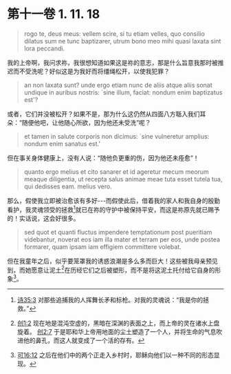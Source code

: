 # 第十一卷 1. 11. 18

> rogo te, deus meus: vellem scire, si tu etiam velles, quo consilio dilatus sum ne tunc baptizarer, utrum bono meo mihi quasi laxata sint lora peccandi.

我的上帝啊，我问求祢，我很想知道如果这是祢的意志，那是什么旨意我那时被推迟而不受洗呢？好似这是为我好而将缰绳松开，以使我犯罪？

> an non laxata sunt? unde ergo etiam nunc de aliis atque aliis sonat undique in auribus nostris: `sine illum, faciat: nondum enim baptizatus est'?

或者，它们并没被松开？如果不是，那为什么这仍然从四面八方聒入我们耳朵：“随便他吧，让他随心所欲，因为他还未受洗”呢？

> et tamen in salute corporis non dicimus: `sine vulneretur amplius: nondum enim sanatus est.'

但在事关身体健康上，没有人说：“随他负更重的伤，因为他还未痊愈”！

> quanto ergo melius et cito sanarer et id ageretur mecum meorum meaque diligentia, ut recepta salus animae meae tuta esset tutela tua, qui dedisses eam. melius vero.

那么，假使我立即被治愈该有多好---而假使此后，借着我的家人和我自身的殷勤看护，我灵魂领受的拯救[^1]就已在祢的守护中被保持平安，而这是祢原先就已赐予的！实话说，这会好很多。

[^1]: [诗35:3](https://biblehub.com/psalms/35-3.htm) 对那些追捕我的人挥舞长矛和标枪。对我的灵魂说：“我是你的拯救。”

> sed quot et quanti fluctus impendere temptationum post pueritiam videbantur, noverat eos iam illa mater et terram per eos, unde postea formarer, quam ipsam iam effigiem committere volebat.

但在我童年之后，似乎要笼罩我的诱惑浪潮是多么多而巨大！这些被我母亲预见到，而她愿意让泥土[^2]在历经它们之后被塑形，而不是将这泥土托付给它自身的形象[^3]。

[^2]: [创1:2](https://biblehub.com/genesis/1-2.htm) 现在地是混沌空虚的，黑暗在深渊的表面之上，而上帝的灵在诸水上盘旋着。 [创2:7](https://biblehub.com/genesis/2-7.htm) 于是耶和华上帝用地面的尘土塑造了一个人，并将生命的气息吹进他的鼻孔，而这人就变成了一个活的存有。
[^3]: [可16:12](https://biblehub.com/mark/16-12.htm) 之后在他们中的两个正走入乡村时，耶稣向他们以一种不同的形态显现。